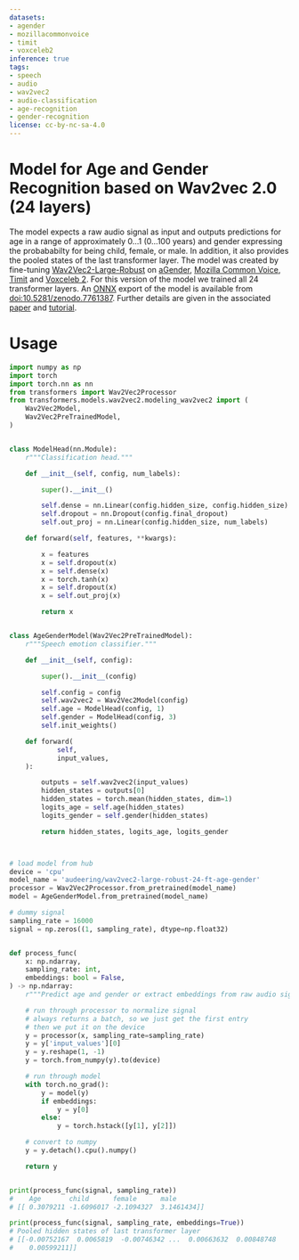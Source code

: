 ```yaml
---
datasets:
- agender
- mozillacommonvoice
- timit
- voxceleb2
inference: true
tags:
- speech
- audio
- wav2vec2
- audio-classification
- age-recognition
- gender-recognition
license: cc-by-nc-sa-4.0
---
```


# Model for Age and Gender Recognition based on Wav2vec 2.0 (24 layers)

The model expects a raw audio signal as input and outputs predictions 
for age in a range of approximately 0...1 (0...100 years) 
and gender expressing the probababilty for being child, female, or male. 
In addition, it also provides the pooled states of the last transformer layer. 
The model was created by fine-tuning [
Wav2Vec2-Large-Robust](https://huggingface.co/facebook/wav2vec2-large-robust) 
on [aGender](https://paperswithcode.com/dataset/agender), 
[Mozilla Common Voice](https://commonvoice.mozilla.org/), 
[Timit](https://catalog.ldc.upenn.edu/LDC93s1) and 
[Voxceleb 2](https://www.robots.ox.ac.uk/~vgg/data/voxceleb/vox2.html).
For this version of the model we trained all 24 transformer layers.
An [ONNX](https://onnx.ai/") export of the model is available from 
[doi:10.5281/zenodo.7761387](https://doi.org/10.5281/zenodo.7761387). 
Further details are given in the associated [paper](https://arxiv.org/abs/2306.16962) 
and [tutorial](https://github.com/audeering/w2v2-age-gender-how-to).

# Usage

```python
import numpy as np
import torch
import torch.nn as nn
from transformers import Wav2Vec2Processor
from transformers.models.wav2vec2.modeling_wav2vec2 import (
    Wav2Vec2Model,
    Wav2Vec2PreTrainedModel,
)


class ModelHead(nn.Module):
    r"""Classification head."""

    def __init__(self, config, num_labels):

        super().__init__()

        self.dense = nn.Linear(config.hidden_size, config.hidden_size)
        self.dropout = nn.Dropout(config.final_dropout)
        self.out_proj = nn.Linear(config.hidden_size, num_labels)

    def forward(self, features, **kwargs):

        x = features
        x = self.dropout(x)
        x = self.dense(x)
        x = torch.tanh(x)
        x = self.dropout(x)
        x = self.out_proj(x)

        return x


class AgeGenderModel(Wav2Vec2PreTrainedModel):
    r"""Speech emotion classifier."""

    def __init__(self, config):

        super().__init__(config)

        self.config = config
        self.wav2vec2 = Wav2Vec2Model(config)
        self.age = ModelHead(config, 1)
        self.gender = ModelHead(config, 3)
        self.init_weights()

    def forward(
            self,
            input_values,
    ):

        outputs = self.wav2vec2(input_values)
        hidden_states = outputs[0]
        hidden_states = torch.mean(hidden_states, dim=1)
        logits_age = self.age(hidden_states)
        logits_gender = self.gender(hidden_states)

        return hidden_states, logits_age, logits_gender



# load model from hub
device = 'cpu'
model_name = 'audeering/wav2vec2-large-robust-24-ft-age-gender'
processor = Wav2Vec2Processor.from_pretrained(model_name)
model = AgeGenderModel.from_pretrained(model_name)

# dummy signal
sampling_rate = 16000
signal = np.zeros((1, sampling_rate), dtype=np.float32)


def process_func(
    x: np.ndarray,
    sampling_rate: int,
    embeddings: bool = False,
) -> np.ndarray:
    r"""Predict age and gender or extract embeddings from raw audio signal."""

    # run through processor to normalize signal
    # always returns a batch, so we just get the first entry
    # then we put it on the device
    y = processor(x, sampling_rate=sampling_rate)
    y = y['input_values'][0]
    y = y.reshape(1, -1)
    y = torch.from_numpy(y).to(device)

    # run through model
    with torch.no_grad():
        y = model(y)
        if embeddings:
            y = y[0]
        else:
            y = torch.hstack([y[1], y[2]])

    # convert to numpy
    y = y.detach().cpu().numpy()

    return y


print(process_func(signal, sampling_rate))
#    Age       child      female      male
# [[ 0.3079211 -1.6096017 -2.1094327  3.1461434]]

print(process_func(signal, sampling_rate, embeddings=True))
# Pooled hidden states of last transformer layer
# [[-0.00752167  0.0065819  -0.00746342 ...  0.00663632  0.00848748
#    0.00599211]]
```

